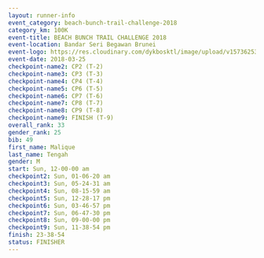 ```yaml
---
layout: runner-info 
event_category: beach-bunch-trail-challenge-2018 
category_km: 100K 
event-title: BEACH BUNCH TRAIL CHALLENGE 2018 
event-location: Bandar Seri Begawan Brunei 
event-logo: https://res.cloudinary.com/dykbosktl/image/upload/v1573625354/Logo/Logo_qug4sc.jpg 
event-date: 2018-03-25 
checkpoint-name2: CP2 (T-2) 
checkpoint-name3: CP3 (T-3) 
checkpoint-name4: CP4 (T-4) 
checkpoint-name5: CP6 (T-5) 
checkpoint-name6: CP7 (T-6) 
checkpoint-name7: CP8 (T-7) 
checkpoint-name8: CP9 (T-8) 
checkpoint-name9: FINISH (T-9) 
overall_rank: 33
gender_rank: 25
bib: 49
first_name: Malique
last_name: Tengah
gender: M
start: Sun, 12-00-00 am
checkpoint2: Sun, 01-06-20 am
checkpoint3: Sun, 05-24-31 am
checkpoint4: Sun, 08-15-59 am
checkpoint5: Sun, 12-28-17 pm
checkpoint6: Sun, 03-46-57 pm
checkpoint7: Sun, 06-47-30 pm
checkpoint8: Sun, 09-00-00 pm
checkpoint9: Sun, 11-38-54 pm
finish: 23-38-54
status: FINISHER
---
```


